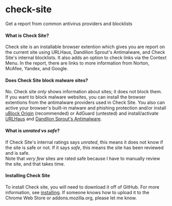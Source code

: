 # check-site
Get a report from common antivirus providers and blocklists

#### What is Check Site?
Check site is an installable browser extention which gives you are report on the current site using URLHaus, Dandilion Sprout's Antimalware, and Check Site's internal blocklists. It also adds an option to check links via the Context Menu. In the report, there are links to more information from Norton, McAfee, Yandex, and Google.

#### Does Check Site block malware sites?
No. Check site _only_ shows information about sites; it does not block them. <br/>
If you want to block malware websites, you can install the browser extentions from the antimalware providers used in Check Site. You also can active your browser's built-in malware and phishing protection and/or install [uBlock Origin](https://github.com/gorhill/uBlock) (recommended) or AdGuard (untested) and install/activate [URLHaus](https://gitlab.com/curben/urlhaus-filter#urlhaus-malicious-url-blocklist) and [Dandlion Sprout's Antimalware](https://github.com/DandelionSprout/adfilt/blob/master/Dandelion%20Sprout's%20Anti-Malware%20List.txt).

#### What is _unrated_ vs _safe_?
If Check Site's internal ratings says _unrated_, this means it does not know if the site is safe or not. If it says _safe_, this means the site has been reviewed and is safe. <br/>
Note that _very few_ sites are rated safe because I have to manually review the site, and that takes time.

#### Installing Check Site
To install Check site, you will need to download it off of GitHub. For more information, see [installing](https://github.com/iam-py-test/check-site/wiki/Installing).
If someone knows how to upload it to the Chrome Web Store or addons.mozilla.org, please let me know.

